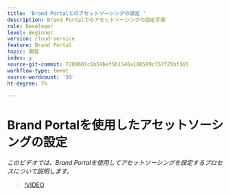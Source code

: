 ```yaml
---
title: 'Brand Portalとのアセットソーシングの設定 '
description: Brand Portalでのアセットソーシングの設定手順
role: Developer
level: Beginner
version: cloud-service
feature: Brand Portal
topic: 開発
index: y
source-git-commit: 7200601c1b59bef5b1546a100589c757f25bf365
workflow-type: tm+mt
source-wordcount: '39'
ht-degree: 7%

---
```



# Brand Portalを使用したアセットソーシングの設定

*このビデオでは、Brand Portalを使用してアセットソーシングを設定するプロセスについて説明します。*

>[!VIDEO](https://video.tv.adobe.com/v/335451?quality=9&learn=on)

